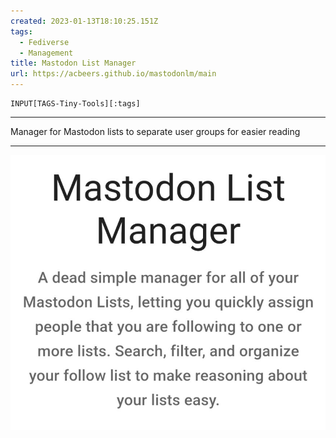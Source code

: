 ```yaml
---
created: 2023-01-13T18:10:25.151Z
tags: 
  - Fediverse
  - Management
title: Mastodon List Manager
url: https://acbeers.github.io/mastodonlm/main
---
```

```meta-bind
INPUT[TAGS-Tiny-Tools][:tags]
```

___
Manager for Mastodon lists to separate user groups for easier reading
___

![](_attachments/mastodon-list-manager.jpg)
